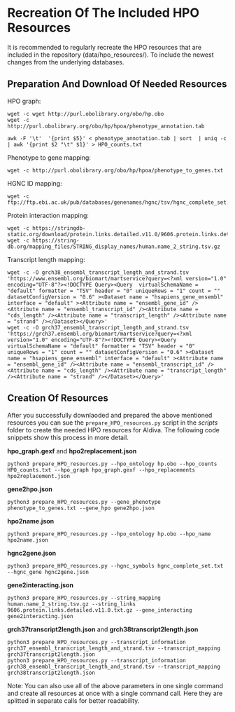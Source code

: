 # Recreation Of The Included HPO Resources
It is recommended to regularly recreate the HPO resources that are included in the repository (data/hpo_resources/). To include the newest changes from the underlying databases.

## Preparation And Download Of Needed Resources
HPO graph:
```
wget -c wget http://purl.obolibrary.org/obo/hp.obo
wget -c http://purl.obolibrary.org/obo/hp/hpoa/phenotype_annotation.tab

awk -F '\t'  '{print $5}' < phenotype_annotation.tab | sort  | uniq -c | awk '{print $2 "\t" $1}' > HPO_counts.txt
```

Phenotype to gene mapping:
```
wget -c http://purl.obolibrary.org/obo/hp/hpoa/phenotype_to_genes.txt
```

HGNC ID mapping:
```
wget -c ftp://ftp.ebi.ac.uk/pub/databases/genenames/hgnc/tsv/hgnc_complete_set.txt
```

Protein interaction mapping:
```
wget -c https://stringdb-static.org/download/protein.links.detailed.v11.0/9606.protein.links.detailed.v11.0.txt.gz
wget -c https://string-db.org/mapping_files/STRING_display_names/human.name_2_string.tsv.gz
```

Transcript length mapping:
```
wget -c -O grch38_ensembl_transcript_length_and_strand.tsv 'https://www.ensembl.org/biomart/martservice?query=<?xml version="1.0" encoding="UTF-8"?><!DOCTYPE Query><Query  virtualSchemaName = "default" formatter = "TSV" header = "0" uniqueRows = "1" count = "" datasetConfigVersion = "0.6" ><Dataset name = "hsapiens_gene_ensembl" interface = "default" ><Attribute name = "ensembl_gene_id" /><Attribute name = "ensembl_transcript_id" /><Attribute name = "cds_length" /><Attribute name = "transcript_length" /><Attribute name = "strand" /></Dataset></Query>'
wget -c -O grch37_ensembl_transcript_length_and_strand.tsv 'https://grch37.ensembl.org/biomart/martservice?query=<?xml version="1.0" encoding="UTF-8"?><!DOCTYPE Query><Query  virtualSchemaName = "default" formatter = "TSV" header = "0" uniqueRows = "1" count = "" datasetConfigVersion = "0.6" ><Dataset name = "hsapiens_gene_ensembl" interface = "default" ><Attribute name = "ensembl_gene_id" /><Attribute name = "ensembl_transcript_id" /><Attribute name = "cds_length" /><Attribute name = "transcript_length" /><Attribute name = "strand" /></Dataset></Query>'
```

## Creation Of Resources
After you successfully downlaoded and prepared the above mentioned resources you can sue the `prepare_HPO_resources.py` script in the _scripts_ folder to create the needed HPO resources for AIdiva. The following code snippets show this process in more detail.

__hpo_graph.gexf__ and __hpo2replacement.json__
```
python3 prepare_HPO_resources.py --hpo_ontology hp.obo --hpo_counts HPO_counts.txt --hpo_graph hpo_graph.gexf --hpo_replacements hpo2replacement.json
```

__gene2hpo.json__
```
python3 prepare_HPO_resources.py --gene_phenotype phenotype_to_genes.txt --gene_hpo gene2hpo.json
```

__hpo2name.json__
```
python3 prepare_HPO_resources.py --hpo_ontology hp.obo --hpo_name hpo2name.json
```

__hgnc2gene.json__
```
python3 prepare_HPO_resources.py --hgnc_symbols hgnc_complete_set.txt --hgnc_gene hgnc2gene.json
```

__gene2interacting.json__
```
python3 prepare_HPO_resources.py --string_mapping human.name_2_string.tsv.gz --string_links 9606.protein.links.detailed.v11.0.txt.gz --gene_interacting gene2interacting.json
```

__grch37transcript2length.json__ and __grch38transcript2length.json__
```
python3 prepare_HPO_resources.py --transcript_information grch37_ensembl_transcript_length_and_strand.tsv --transcript_mapping grch37transcript2length.json
python3 prepare_HPO_resources.py --transcript_information grch38_ensembl_transcript_length_and_strand.tsv --transcript_mapping grch38transcript2length.json
```

Note: You can also use all of the above parameters in one single command and create all resources at once with a single command call. Here they are splitted in separate calls for better readability.